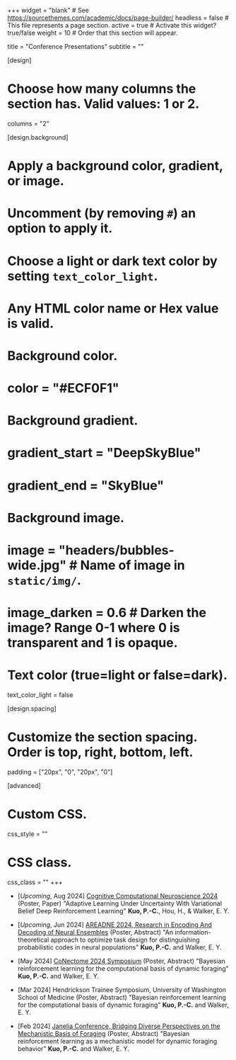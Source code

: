 +++
widget = "blank"  # See https://sourcethemes.com/academic/docs/page-builder/
headless = false  # This file represents a page section.
active = true  # Activate this widget? true/false
weight = 10  # Order that this section will appear.

title = "Conference Presentations"
subtitle = ""

[design]
  # Choose how many columns the section has. Valid values: 1 or 2.
  columns = "2"

[design.background]
  # Apply a background color, gradient, or image.
  #   Uncomment (by removing `#`) an option to apply it.
  #   Choose a light or dark text color by setting `text_color_light`.
  #   Any HTML color name or Hex value is valid.

  # Background color.
  # color = "#ECF0F1"
  
  # Background gradient.
  # gradient_start = "DeepSkyBlue"
  # gradient_end = "SkyBlue"
  
  # Background image.
  # image = "headers/bubbles-wide.jpg"  # Name of image in `static/img/`.
  # image_darken = 0.6  # Darken the image? Range 0-1 where 0 is transparent and 1 is opaque.

  # Text color (true=light or false=dark).
  text_color_light = false

[design.spacing]
  # Customize the section spacing. Order is top, right, bottom, left.
  padding = ["20px", "0", "20px", "0"]

[advanced]
 # Custom CSS. 
 css_style = ""
 
 # CSS class.
 css_class = ""
+++
<!--
#### Blockchains with Proof-of-Stake [\[slides\]](/talks/PoSblockchain.pdf)

&nbsp;&nbsp;&nbsp;&nbsp;&nbsp;&nbsp;
Summer School for Cryptography in Academia Sinica (July 29, 2019)
-->

+ [*Upcoming*, Aug 2024] [Cognitive Computational Neuroscience 2024](https://2024.ccneuro.org) (Poster, Paper) "Adaptive Learning Under Uncertainty With Variational Belief Deep Reinforcement Learning" **Kuo, P.-C.**, Hou, H., \& Walker, E. Y. 

+ [*Upcoming*, Jun 2024] [AREADNE 2024, Research in Encoding And Decoding of Neural Ensembles](https://areadne.org) (Poster, Abstract) "An information-theoretical approach to optimize task design for distinguishing probabilistic codes in neural populations" **Kuo, P.-C.** and Walker, E. Y.

+ [May 2024] [CoNectome 2024 Symposium](https://compneuro.washington.edu/news-and-events/conectome-2024/) (Poster, Abstract) "Bayesian reinforcement learning for the computational basis of dynamic foraging" **Kuo, P.-C.** and Walker, E. Y.  

+ [Mar 2024] Hendrickson Trainee Symposium, University of Washington School of Medicine (Poster, Abstract) "Bayesian reinforcement learning for the computational basis of dynamic foraging" **Kuo, P.-C.** and Walker, E. Y.

+ [Feb 2024] [Janelia Conference, Bridging Diverse Perspectives on the Mechanistic Basis of Foraging](https://www.janelia.org/you-janelia/conferences/bridging-diverse-perspectives-on-the-mechanistic-basis-of-foraging) (Poster, Abstract) "Bayesian reinforcement learning as a mechanistic model for dynamic foraging behavior" **Kuo, P.-C.** and Walker, E. Y. 